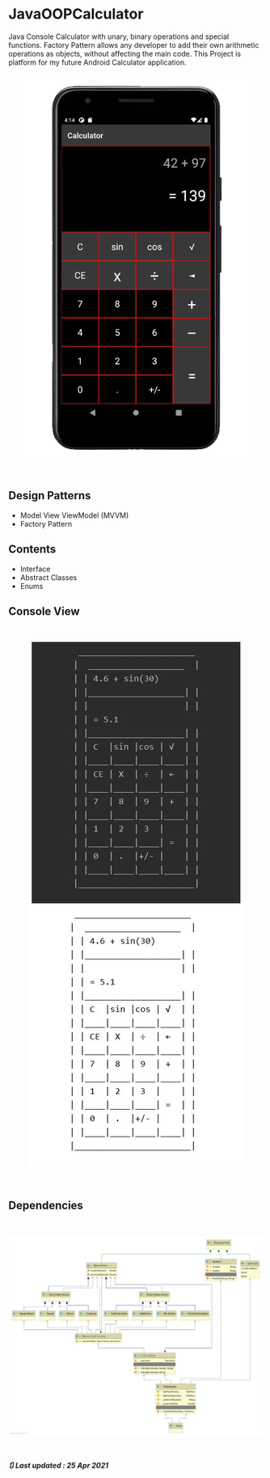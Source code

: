 # JavaOOPCalculator

Java Console Calculator with unary, binary operations and special functions. Factory Pattern allows any developer to add their own arithmetic operations as objects, without affecting the main code. This Project is platform for my future Android Calculator application.
<br>
<p align="center">
<img src="assets/futureCalc.png" alt="future Calculator"></img>
</p><br>

## Design Patterns

- Model View ViewModel (MVVM)
- Factory Pattern

## Contents

- Interface
- Abstract Classes
- Enums

## Console View
<br>
<p align="center">
<img src="assets/c02.JPG" alt="calculator"></img><img src="assets/c01.JPG" alt="calculator"></img>
</p><br>

## Dependencies
<br>
<p align="center">
<img src="assets/dependencies.png" alt="dependencies"></img>
</p><br>

___🔃 Last updated : 25 Apr 2021___
